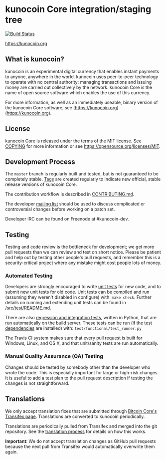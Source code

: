 kunocoin Core integration/staging tree
=====================================

[![Build Status](https://travis-ci.org/kunocoin-project/kunocoin.svg?branch=master)](https://travis-ci.org/kunocoin-project/kunocoin)

https://kunocoin.org

What is kunocoin?
----------------

kunocoin is an experimental digital currency that enables instant payments to
anyone, anywhere in the world. kunocoin uses peer-to-peer technology to operate
with no central authority: managing transactions and issuing money are carried
out collectively by the network. kunocoin Core is the name of open source
software which enables the use of this currency.

For more information, as well as an immediately useable, binary version of
the kunocoin Core software, see [https://kunocoin.org](https://kunocoin.org).

License
-------

kunocoin Core is released under the terms of the MIT license. See [COPYING](COPYING) for more
information or see https://opensource.org/licenses/MIT.

Development Process
-------------------

The `master` branch is regularly built and tested, but is not guaranteed to be
completely stable. [Tags](https://github.com/kunocoin-project/kunocoin/tags) are created
regularly to indicate new official, stable release versions of kunocoin Core.

The contribution workflow is described in [CONTRIBUTING.md](CONTRIBUTING.md).

The developer [mailing list](https://groups.google.com/forum/#!forum/kunocoin-dev)
should be used to discuss complicated or controversial changes before working
on a patch set.

Developer IRC can be found on Freenode at #kunocoin-dev.

Testing
-------

Testing and code review is the bottleneck for development; we get more pull
requests than we can review and test on short notice. Please be patient and help out by testing
other people's pull requests, and remember this is a security-critical project where any mistake might cost people
lots of money.

### Automated Testing

Developers are strongly encouraged to write [unit tests](src/test/README.md) for new code, and to
submit new unit tests for old code. Unit tests can be compiled and run
(assuming they weren't disabled in configure) with: `make check`. Further details on running
and extending unit tests can be found in [/src/test/README.md](/src/test/README.md).

There are also [regression and integration tests](/test), written
in Python, that are run automatically on the build server.
These tests can be run (if the [test dependencies](/test) are installed) with: `test/functional/test_runner.py`

The Travis CI system makes sure that every pull request is built for Windows, Linux, and OS X, and that unit/sanity tests are run automatically.

### Manual Quality Assurance (QA) Testing

Changes should be tested by somebody other than the developer who wrote the
code. This is especially important for large or high-risk changes. It is useful
to add a test plan to the pull request description if testing the changes is
not straightforward.

Translations
------------

We only accept translation fixes that are submitted through [Bitcoin Core's Transifex page](https://www.transifex.com/projects/p/bitcoin/).
Translations are converted to kunocoin periodically.

Translations are periodically pulled from Transifex and merged into the git repository. See the
[translation process](doc/translation_process.md) for details on how this works.

**Important**: We do not accept translation changes as GitHub pull requests because the next
pull from Transifex would automatically overwrite them again.
